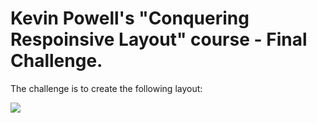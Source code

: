 # Kevin Powell's "Conquering Respoinsive Layout" course - Final Challenge.

The challenge is to create the following layout:

![](./final-challenge.png)
